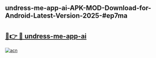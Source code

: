 ## undress-me-app-ai-APK-MOD-Download-for-Android-Latest-Version-2025-#ep7ma

# <h2><a href="https://bedroomkl.my?title=undress-me-app-ai&ref=20M">🔗👉 🔴 undress-me-app-ai</a></h2>

[![acn](https://github.com/user-attachments/assets/0f9c940e-d8b0-45ae-aac7-cd30a18b3e1c)](https://bedroomkl.my?title=undress-me-app-ai&ref=20M)

